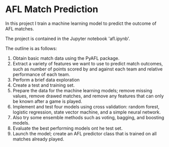 # AFL Match Prediction

In this project I train a machine learning model to predict the outcome of AFL matches. 

The project is contained in the Jupyter notebook 'afl.ipynb'.

The outline is as follows:
1. Obtain basic match data using the PyAFL package.
2. Extract a variety of features we want to use to predict match outcomes, such as number of points scored by and against each team and relative performance of each team.
3. Perform a brief data exploration
4. Create a test and training set.
5. Prepare the data for the machine learning models; remove missing values, remove drawed matches, and remove any features that can only be known after a game is played.
6. Implement and test four models using cross validation: random forest, logistic regression, state vector machine, and a simple neural network.
7. Also try some ensemble methods such as voting, bagging, and boosting models.
8. Evaluate the best performing models ont he test set.
9. Launch the model; create an AFL predictor class that is trained on all matches already played.
